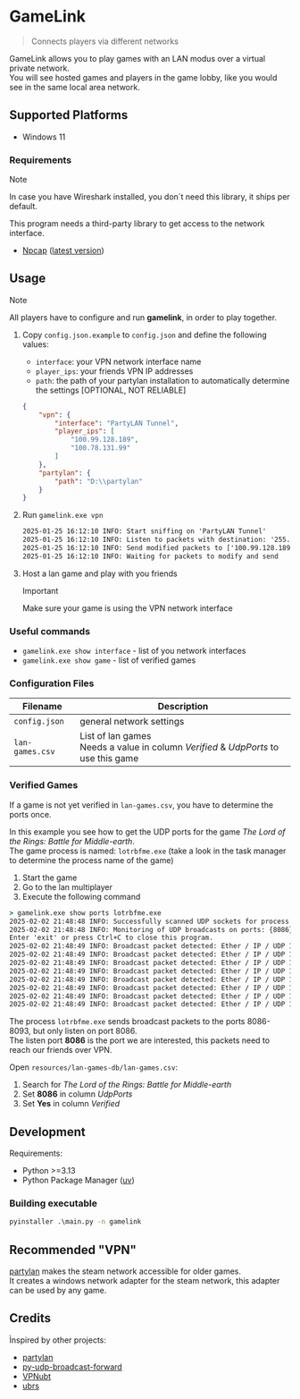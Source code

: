# GameLink

> Connects players via different networks

GameLink allows you to play games with an LAN modus over a virtual private network.  
You will see hosted games and players in the game lobby, like you would see in the same local area network.

## Supported Platforms

- Windows 11

### Requirements

> [!NOTE]
> In case you have Wireshark installed, you don´t need this library, it ships per default.

This program needs a third-party library to get access to the network interface.

- [Npcap](https://npcap.com/) ([latest version](https://nmap.org/npcap/#download))

## Usage

> [!NOTE]
> All players have to configure and run **gamelink**, in order to play together.

1. Copy `config.json.example` to `config.json` and define the following values:

    - `interface`: your VPN network interface name
    - `player_ips`: your friends VPN IP addresses
    - `path`: the path of your partylan installation to automatically determine the settings [OPTIONAL, NOT RELIABLE]

    ```json
    {
        "vpn": {
            "interface": "PartyLAN Tunnel",
            "player_ips": [
                "100.99.128.189",
                "100.78.131.99"
            ]
        },
        "partylan": {
            "path": "D:\\partylan"
        }
    }
    ```

2. Run `gamelink.exe vpn`

    ```cmd
    2025-01-25 16:12:10 INFO: Start sniffing on 'PartyLAN Tunnel'
    2025-01-25 16:12:10 INFO: Listen to packets with destination: '255.255.255.255' UDP ports: [8086]
    2025-01-25 16:12:10 INFO: Send modified packets to ['100.99.128.189', '100.78.131.99']
    2025-01-25 16:12:10 INFO: Waiting for packets to modify and send
    ```

3. Host a lan game and play with you friends

    > [!IMPORTANT]
    > Make sure your game is using the VPN network interface

### Useful commands

- `gamelink.exe show interface` - list of you network interfaces  
- `gamelink.exe show game` - list of verified games

### Configuration Files

| Filename        | Description                                                                              |
| --------------- | ---------------------------------------------------------------------------------------- |
| `config.json`   | general network settings                                                                 |
| `lan-games.csv` | List of lan games <br/> Needs a value in column *Verified* & *UdpPorts* to use this game |

### Verified Games

If a game is not yet verified in `lan-games.csv`, you have to determine the ports once.  

In this example you see how to get the UDP ports for the game *The Lord of the Rings: Battle for Middle-earth*.  
The game process is named: `lotrbfme.exe` (take a look in the task manager to determine the process name of the game)

1. Start the game
2. Go to the lan multiplayer
3. Execute the following command

```cmd
> gamelink.exe show ports lotrbfme.exe
2025-02-02 21:48:48 INFO: Successfully scanned UDP sockets for process 'lotrbfme.exe' (PID 29148).
2025-02-02 21:48:48 INFO: Monitoring of UDP broadcasts on ports: {8086}
Enter 'exit' or press Ctrl+C to close this program.
2025-02-02 21:48:49 INFO: Broadcast packet detected: Ether / IP / UDP 10.10.1.15:8086 > 255.255.255.255:8086 / Raw
2025-02-02 21:48:49 INFO: Broadcast packet detected: Ether / IP / UDP 10.10.1.15:8086 > 255.255.255.255:8087 / Raw
2025-02-02 21:48:49 INFO: Broadcast packet detected: Ether / IP / UDP 10.10.1.15:8086 > 255.255.255.255:8088 / Raw
2025-02-02 21:48:49 INFO: Broadcast packet detected: Ether / IP / UDP 10.10.1.15:8086 > 255.255.255.255:8089 / Raw
2025-02-02 21:48:49 INFO: Broadcast packet detected: Ether / IP / UDP 10.10.1.15:8086 > 255.255.255.255:8090 / Raw
2025-02-02 21:48:49 INFO: Broadcast packet detected: Ether / IP / UDP 10.10.1.15:8086 > 255.255.255.255:8091 / Raw
2025-02-02 21:48:49 INFO: Broadcast packet detected: Ether / IP / UDP 10.10.1.15:8086 > 255.255.255.255:8092 / Raw
2025-02-02 21:48:49 INFO: Broadcast packet detected: Ether / IP / UDP 10.10.1.15:8086 > 255.255.255.255:8093 / Raw
```

The process `lotrbfme.exe` sends broadcast packets to the ports 8086-8093, but only listen on port 8086.  
The listen port **8086** is the port we are interested, this packets need to reach our friends over VPN.  

Open `resources/lan-games-db/lan-games.csv`:

1. Search for *The Lord of the Rings: Battle for Middle-earth*
2. Set **8086** in column *UdpPorts*
3. Set **Yes** in column *Verified*

## Development

Requirements:

- Python >=3.13
- Python Package Manager ([uv](https://docs.astral.sh/uv/))

### Building executable

```cmd
pyinstaller .\main.py -n gamelink
```

## Recommended "VPN"

[partylan](https://github.com/gyf304/partylan) makes the steam network accessible for older games.  
It creates a windows network adapter for the steam network, this adapter can be used by any game.

## Credits

Ìnspired by other projects:

- [partylan](https://github.com/gyf304/partylan)
- [py-udp-broadcast-forward](https://github.com/nozberkaryaindonesia/py-udp-broadcast-forward)
- [VPNubt](https://github.com/KingKeule/VPNubt)
- [ubrs](https://github.com/lyon-esport/ubrs)

